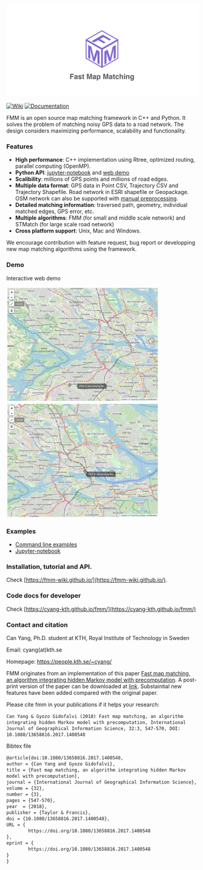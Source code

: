 <div align="center">
  <img src="img/fmm_social.jpg">
</div>

[![Wiki](https://img.shields.io/badge/wiki-website-blue.svg)](https://fmm-wiki.github.io/)
[![Documentation](https://img.shields.io/badge/docs-doxygen-blue.svg)](https://cyang-kth.github.io/fmm/)

FMM is an open source map matching framework in C++ and Python. It solves the problem of matching noisy GPS data to a road network. The design considers maximizing performance, scalability and functionality.

### Features

- **High performance**: C++ implementation using Rtree, optimized routing, parallel computing (OpenMP).
- **Python API**: [jupyter-notebook](example/notebook) and [web demo](example/web_demo)
- **Scalibility**: millions of GPS points and millions of road edges.  
- **Multiple data format**: GPS data in Point CSV, Trajectory CSV and Trajectory Shapefile. Road network in ESRI shapefile or Geopackage. OSM network can also be supported with [manual preprocessing](https://github.com/cyang-kth/osm_mapmatching).
- **Detailed matching information**: traversed path, geometry, individual matched edges, GPS error, etc.
- **Multiple algorithms**: FMM (for small and middle scale network) and STMatch (for large scale road network)
- **Cross platform support**: Unix, Mac and Windows.

We encourage contribution with feature request, bug report or developping new map matching algorithms using the framework.

### Demo

Interactive web demo

<img src="img/demo3.gif" width="400"/> <img src="img/demo4.gif" width="400"/>

### Examples

- [Command line examples](example/command_line_example)
- [Jupyter-notebook](example/notebook)

### Installation, tutorial and API.

Check [https://fmm-wiki.github.io/](https://fmm-wiki.github.io/).

### Code docs for developer

Check [https://cyang-kth.github.io/fmm/](https://cyang-kth.github.io/fmm/)

### Contact and citation

Can Yang, Ph.D. student at KTH, Royal Institute of Technology in Sweden

Email: cyang(at)kth.se

Homepage: https://people.kth.se/~cyang/

FMM originates from an implementation of this paper [Fast map matching, an algorithm integrating hidden Markov model with precomputation](http://www.tandfonline.com/doi/full/10.1080/13658816.2017.1400548). A post-print version of the paper can be downloaded at [link](https://people.kth.se/~cyang/bib/fmm.pdf). Substaintial new features have been added compared with the original paper.  

Please cite fmm in your publications if it helps your research:

    Can Yang & Gyozo Gidofalvi (2018) Fast map matching, an algorithm
    integrating hidden Markov model with precomputation, International Journal of Geographical Information Science, 32:3, 547-570, DOI: 10.1080/13658816.2017.1400548

Bibtex file

    @article{doi:10.1080/13658816.2017.1400548,
    author = {Can Yang and Gyozo Gidofalvi},
    title = {Fast map matching, an algorithm integrating hidden Markov model with precomputation},
    journal = {International Journal of Geographical Information Science},
    volume = {32},
    number = {3},
    pages = {547-570},
    year  = {2018},
    publisher = {Taylor & Francis},
    doi = {10.1080/13658816.2017.1400548},
    URL = {
            https://doi.org/10.1080/13658816.2017.1400548
    },
    eprint = {
            https://doi.org/10.1080/13658816.2017.1400548   
    }
    }
